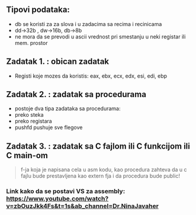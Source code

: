 ## Tipovi podataka:
- db se koristi za za slova i u zadacima sa recima i recinicama
- dd->32b , dw->16b, db->8b
- ne mora da se prevodi u ascii vrednost pri smestanju u neki registar ili mem. prostor
## Zadatak 1. : obican zadatak
- Registi koje mozes da koristis:
eax, ebx, ecx, edx, esi, edi, ebp
## Zadatak 2. : zadatak sa procedurama
- postoje dva tipa zadataka sa procedurama:
 - preko steka
 - preko registara
- pushfd pushuje sve flegove
## Zadatak 3. : zadatak sa C fajlom ili C funkcijom ili C main-om
> f-ja koja je napisana cela u asm kodu, kao procedura zahteva da u c fajlu bude prestavljena kao extern fja i da procedura bude public! 
### Link kako da se postavi VS za assembly: https://www.youtube.com/watch?v=zbOuzJkk4Fs&t=1s&ab_channel=Dr.NinaJavaher